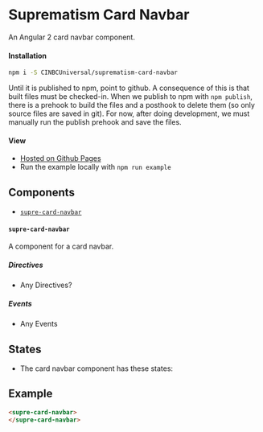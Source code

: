 # Suprematism Card Navbar

An Angular 2 card navbar component.


#### Installation
```bash
npm i -S CINBCUniversal/suprematism-card-navbar
```
Until it is published to npm, point to github. A consequence of this is that
built files must be checked-in. When we publish to npm with `npm publish`,
there is a prehook to build the files and a posthook to delete them
(so only source files are saved in git). For now, after doing development,
we must manually run the publish prehook and save the files.


#### View
- [Hosted on Github Pages](https://cinbcuniversal.github.io/suprematism-card-navbar/)
- Run the example locally with `npm run example`


## Components
- [`supre-card-navbar`](#supre-card-navbar)

#### <a id="supre-card-navbar"></a> `supre-card-navbar`
A component for a card navbar.

##### Directives
- Any Directives?

##### Events
- Any Events


## States
- The card navbar component has these states:


## Example
```html
<supre-card-navbar>
</supre-card-navbar>
```
